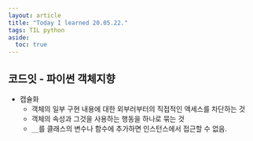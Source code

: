 ```yaml
---
layout: article
title: "Today I learned 20.05.22."
tags: TIL python
aside:
  toc: true
---
```




## 코드잇 - 파이썬 객체지향

- 캡슐화
  - 객체의 일부 구현 내용에 대한 외부러부터의 직접적인 액세스를 차단하는 것
  - 객체의 속성과 그것을 사용하는 행동을 하나로 묶는 것
  - `__`를 클래스의 변수나 함수에 추가하면 인스턴스에서 접근할 수 없음.
